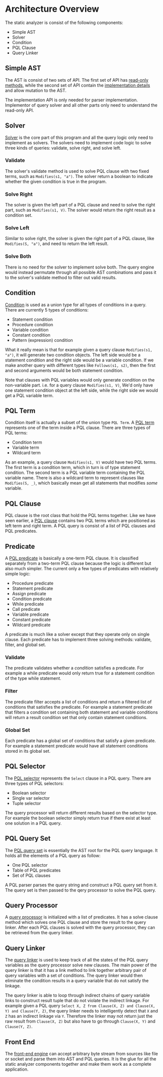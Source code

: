 
Architecture Overview
=====================

The static analyzer is consist of the following components:

  - Simple AST
  - Solver
  - Condition
  - PQL Clause
  - Query Linker


## Simple AST

The AST is consist of two sets of API. The first set of API has [read-only methods](../simple/ast.h), while the second set of API contain the [implementation details](../impl/ast.h) and allow mutation to the AST.

The implementation API is only needed for parser implementation. Implementor of query solver and all other parts only need to understand the read-only API.


## Solver

[Solver](../impl/solvers) is the core part of this program and all the query logic only need to implement as solvers. The solvers need to implement code logic to solve three kinds of queries: validate, solve right, and solve left.

### Validate

The solver's validate method is used to solve PQL clause with two fixed terms, such as `Modifies(s1, "a")`. The solver return a boolean to indicate whether the given condition is true in the program.

### Solve Right

The solver is given the left part of a PQL clause and need to solve the right part, such as `Modifies(s1, V)`. The solver would return the right result as a condition set.

### Solve Left

Similar to solve right, the solver is given the right part of a PQL clause, like `Modifies(S, "a")`, and need to return the left result.

### Solve Both

There is no need for the solver to implement solve both. The query engine would instead permutate through all possible AST combinations and pass it to the solver's validate method to filter out valid results.


## Condition

[Condition](../simple/condition.h) is used as a union type for all types of conditions in a query. There are currently 5 types of conditions:

  - Statement condition
  - Procedure condition
  - Variable condition
  - Constant condition
  - Pattern (expression) condition

What it really mean is that for example given a query clause `Modifies(s1, "a")`, it will generate two condition objects. The left side would be a statement condition and the right side would be a variable condition. If we make another query with different types like `Follows(s1, s2)`, then the first and second arguments would be both statement condition.

Note that clauses with PQL variables would only generate condition on the non-variable part. i.e. for a query clause `Modifies(s1, V)`, We'd only have one statement condition object at the left side, while the right side we would get a PQL variable term.


## PQL Term

Condition itself is actually a subset of the union type `PQL Term`. A [PQL term](../simple/query.h) represents one of the term inside a PQL clause. There are three types of PQL terms:

  - Condition term
  - Variable term
  - Wildcard term

As an example, a query clause `Modifies(s1, V)` would have two PQL terms. The first term is a condition term, which in turn is of type statement condition. The second term is a PQL variable term containing the PQL variable name. There is also a wildcard term to represent clauses like `Modifies(S, _)`, which basically mean get all statements that modifies _some_ variable.


## PQL Clause

PQL clause is the root class that hold the PQL terms together. Like we have seen earlier, a [PQL clause](../simple/query.h) contains two PQL terms which are positioned as left term and right term. A PQL query is consist of a list of PQL clauses and PQL predicates.

## Predicate

A [PQL predicate](../simple/predicate.h) is basically a one-term PQL clause. It is classified separately from a two-term PQL clause because the logic is different but also much simpler. The current only a few types of predicates with relatively simple logic:

  - Procedure predicate
  - Statement predicate
  - Assign predicate
  - Condition predicate
  - While predicate
  - Call predicate
  - Variable predicate
  - Constant predicate
  - Wildcard predicate

A predicate is much like a solver except that they operate only on single clause. Each predicate has to implement three solving methods: validate, filter, and global set.

### Validate

The predicate validates whether a _condition_ satisfies a predicate. For example a while predicate would only return true for a statement condition of the type while statement.

### Filter

The predicate filter accepts a list of conditions and return a filtered list of conditions that satisfies the predicate. For example a statement predicate that filters a condition set containing both statement and variable conditions will return a result condition set that only contain statement conditions.

### Global Set

Each predicate has a global set of conditions that satisfy a given predicate. For example a statement predicate would have all statement conditions stored in its global set.


## PQL Selector

The [PQL selector](../simple/query.h) represents the `Select` clause in a PQL query. There are three types of PQL selectors:

  - Boolean selector
  - Single var selector
  - Tuple selector

The query processor will return different results based on the selector type. For example the boolean selector simply return true if there exist at least one solution in a PQL query.

## PQL Query Set

The [PQL query set](../simple/query.h) is essentially the AST root for the PQL query language. It holds all the elements of a PQL query as follow:

  - One PQL selector
  - Table of PQL predicates
  - Set of PQL clauses

A PQL parser parses the query string and construct a PQL query set from it. The query set is then passed to the qery processor to solve the PQL query.


## Query Processor

A [query processor](../impl/) is initialized with a list of predicates. It has a solve clause method which solves one PQL clause and store the result to the query linker. After each PQL clauses is solved with the query processor, they can be retrieved from the query linker.


## Query Linker

The [query linker](../impl/linker.h) is used to keep track of all the states of the PQL query variables as the query processor solve new clauses. The main power of the query linker is that it has a link method to link together arbitrary pair of query variables with a set of conditions. The query linker would then eliminate the condition results in a query variable that do not satisfy the linkage.

The query linker is able to loop through indirect chains of query variable links to construct result tuple that do not violate the indirect linkage. For example given a PQL query `Select X, Z from Clause(X, Z) and Clause(X, Y) and Clause(Y, Z)`, the query linker needs to intelligently detect that `X` and `Z` has an indirect linkage via `Y`. Therefore the linker may not return just the raw result from `Clause(X, Z)` but also have to go through `Clause(X, Y)` and `Clause(Y, Z)`.


## Front End

The [front-end engine](../impl/front-end.h) can accept arbitrary byte stream from sources like file or socket and parse them into AST and PQL queries. It is the glue for all the static analyzer components together and make them work as a complete application.